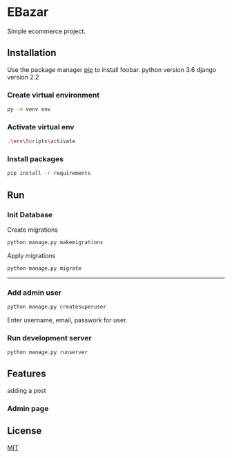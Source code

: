 # EBazar

Simple ecommerce project.


## Installation
Use the package manager [pip](https://pip.pypa.io/en/stable/) to install foobar.
python version 3.6
django version 2.2

### Create virtual environment
```bash
py -m venv env
```

### Activate virtual env
```bash
.\env\Scripts\activate
```

### Install packages
```bash
pip install -r requirements 
```


## Run

### Init Database
Create migrations
```bash
python manage.py makemigrations
```
Apply migrations
```bash
python manage.py migrate
```
---

### Add admin user
```bash
python manage.py createsuperuser
```
Enter username, email, passwork for user.

### Run development server
```bash
python manage.py runserver
```

## Features
adding a post

### Admin page


## License
[MIT](https://choosealicense.com/licenses/mit/)
